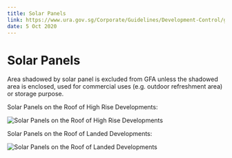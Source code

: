 ```yaml
---
title: Solar Panels
link: https://www.ura.gov.sg/Corporate/Guidelines/Development-Control/gross-floor-area/GFA/SolarPanels
date: 5 Oct 2020
---
```


# Solar Panels

Area shadowed by solar panel is excluded from GFA unless the shadowed area is enclosed, used for commercial uses (e.g. outdoor refreshment area) or storage purpose.

Solar Panels on the Roof of High Rise Developments:

![Solar Panels on the Roof of High Rise Developments](https://www.ura.gov.sg/-/media/Corporate/Guidelines/Development-control/GFA/GFA-54-solar-panels_high-rise-buildings_final.jpg)

Solar Panels on the Roof of Landed Developments:

![Solar Panels on the Roof of Landed Developments](https://www.ura.gov.sg/-/media/Corporate/Guidelines/Development-control/GFA/GFA-55-solar-panels_landed-houses_final.jpg)